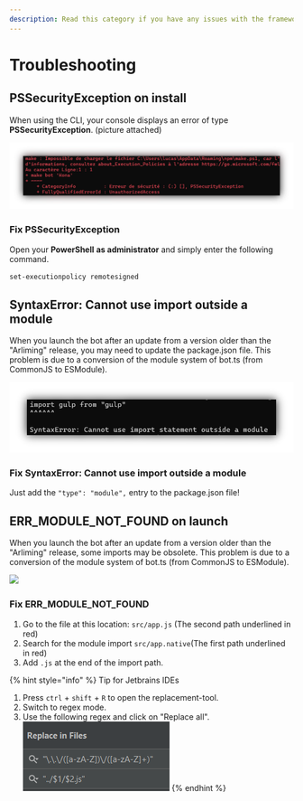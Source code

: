 ```yaml
---
description: Read this category if you have any issues with the framework or the CLI.
---
```


# Troubleshooting

## PSSecurityException on install

When using the CLI, your console displays an error of type **PSSecurityException**. (picture attached)

![](.gitbook/assets/troubleshooting.png)

### Fix PSSecurityException

Open your **PowerShell** **as administrator** and simply enter the following command.

```bash
set-executionpolicy remotesigned
```

## SyntaxError: Cannot use import outside a module

When you launch the bot after an update from a version older than the "Arliming" release, you may need to update the package.json file. This problem is due to a conversion of the module system of bot.ts (from CommonJS to ESModule).

![](.gitbook/assets/typemodule.png)

### Fix SyntaxError: Cannot use import outside a module

Just add the `"type": "module",` entry to the package.json file!

## ERR\_MODULE\_NOT\_FOUND on launch

When you launch the bot after an update from a version older than the "Arliming" release, some imports may be obsolete. This problem is due to a conversion of the module system of bot.ts (from CommonJS to ESModule).

![](.gitbook/assets/err\_module\_not\_found.png)

### Fix ERR\_MODULE\_NOT\_FOUND

1. Go to the file at this location: `src/app.js` (The second path underlined in red)
2. Search for the module import `src/app.native`(The first path underlined in red)
3. Add `.js` at the end of the import path.

{% hint style="info" %}
Tip for Jetbrains IDEs

1. Press `ctrl` + `shift` + `R` to open the replacement-tool.
2. Switch to regex mode.
3. Use the following regex and click on "Replace all".<img src=".gitbook/assets/add_js_ext.png" alt="Set 1: Replace all basic imports" data-size="original">
{% endhint %}
